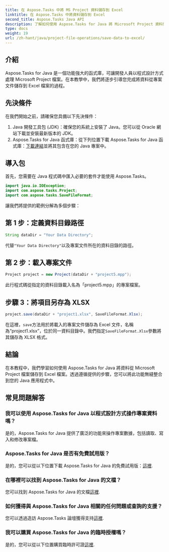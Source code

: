 ```yaml
---
title: 在 Aspose.Tasks 中將 MS Project 資料儲存到 Excel
linktitle: 在 Aspose.Tasks 中將資料儲存到 Excel
second_title: Aspose.Tasks Java API
description: 了解如何使用 Aspose.Tasks for Java 將 Microsoft Project 資料儲存到 Excel 檔案。 Java 開發人員可以輕鬆整合。
type: docs
weight: 19
url: /zh-hant/java/project-file-operations/save-data-to-excel/
---
```

## 介紹
Aspose.Tasks for Java 是一個功能強大的函式庫，可讓開發人員以程式設計方式處理 Microsoft Project 檔案。在本教學中，我們將逐步引導您完成將資料從專案文件儲存到 Excel 檔案的過程。
## 先決條件
在我們開始之前，請確保您具備以下先決條件：
1. Java 開發工具包 (JDK)：確保您的系統上安裝了 Java。您可以從 Oracle 網站下載並安裝最新版本的 JDK。
2.  Aspose.Tasks for Java 函式庫：從下列位置下載 Aspose.Tasks for Java 函式庫：[下載連結](https://releases.aspose.com/tasks/java/)並將其包含在您的 Java 專案中。

## 導入包
首先，您需要在 Java 程式碼中匯入必要的套件才能使用 Aspose.Tasks。
```java
import java.io.IOException;
import com.aspose.tasks.Project;
import com.aspose.tasks.SaveFileFormat;
```

讓我們將提供的範例分解為多個步驟：
## 第 1 步：定義資料目錄路徑
```java
String dataDir = "Your Data Directory";
```
代替`"Your Data Directory"`以及專案文件所在的資料目錄的路徑。
## 第 2 步：載入專案文件
```java
Project project = new Project(dataDir + "project5.mpp");
```
此行程式碼從指定的資料目錄載入名為「project5.mpp」的專案檔案。
## 步驟 3：將項目另存為 XLSX
```java
project.save(dataDir + "project1.xlsx", SaveFileFormat.Xlsx);
```
在這裡，`save`方法用於將載入的專案文件儲存為 Excel 文件，名稱為“project1.xlsx”，位於同一資料目錄中。我們指定`SaveFileFormat.Xlsx`參數將其儲存為 XLSX 格式。

## 結論
在本教程中，我們學習如何使用 Aspose.Tasks for Java 將資料從 Microsoft Project 檔案儲存到 Excel 檔案。透過遵循提供的步驟，您可以將此功能無縫整合到您的 Java 應用程式中。
## 常見問題解答
### 我可以使用 Aspose.Tasks for Java 以程式設計方式操作專案資料嗎？
是的，Aspose.Tasks for Java 提供了廣泛的功能來操作專案數據，包括讀取、寫入和修改專案檔。
### Aspose.Tasks for Java 是否有免費試用版？
是的，您可以從以下位置下載 Aspose.Tasks for Java 的免費試用版：[這裡](https://releases.aspose.com/).
### 在哪裡可以找到 Aspose.Tasks for Java 的文檔？
您可以找到 Aspose.Tasks for Java 的文檔[這裡](https://reference.aspose.com/tasks/java/).
### 如何獲得與 Aspose.Tasks for Java 相關的任何問題或查詢的支援？
您可以透過造訪 Aspose.Tasks 論壇獲得支持[這裡](https://forum.aspose.com/c/tasks/15).
### 我可以購買 Aspose.Tasks for Java 的臨時授權嗎？
是的，您可以從以下位置購買臨時許可證[這裡](https://purchase.aspose.com/temporary-license/).